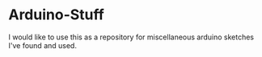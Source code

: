 # Arduino-Stuff

I would like to use this as a repository for miscellaneous arduino sketches I've found and used.
